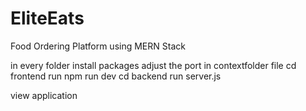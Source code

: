 # EliteEats
Food Ordering Platform using MERN Stack

in every folder install packages
adjust the port in contextfolder file
cd frontend run npm run dev
cd backend run server.js

view application


